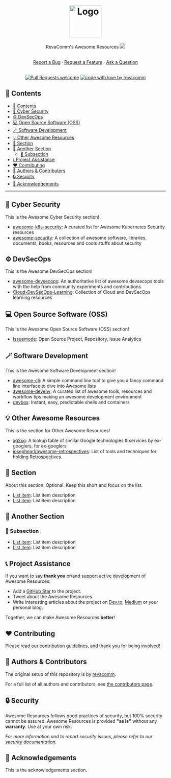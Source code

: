 <h1 align="center">
  <a href="https://github.com/revacomm/awesome-resources">
    <!-- Please provide path to your logo here -->
    <img src="docs/images/logo.jpeg" alt="Logo" width="100" height="100">
  </a>
</h1>

<div align="center">

RevaComm's Awesome Resources [![](https://camo.githubusercontent.com/64f8905651212a80869afbecbf0a9c52a5d1e70beab750dea40a994fa9a9f3c6/68747470733a2f2f617765736f6d652e72652f62616467652e737667)](https://github.com/revacomm/awesome-resources)

  <br />
  <a href="https://github.com/revacomm/awesome-resources/issues/new?assignees=&labels=bug&template=01_BUG_REPORT.md&title=bug%3A+">Report a Bug</a>
  ·
  <a href="https://github.com/revacomm/awesome-resources/issues/new?assignees=&labels=enhancement&template=02_FEATURE_REQUEST.md&title=feat%3A+">Request a Feature</a>
  ·
  <a href="https://github.com/revacomm/awesome-resources/issues/new?assignees=&labels=question&template=04_SUPPORT_QUESTION.md&title=support%3A+">Ask a Question</a>
</div>

<div align="center">
<br />

<!-- [![Project license](https://img.shields.io/github/license/revacomm/awesome-resources.svg?style=flat-square)](LICENSE) -->

[![Pull Requests welcome](https://img.shields.io/badge/PRs-welcome-ff69b4.svg?style=flat-square)](https://github.com/revacomm/awesome-resources/issues?q=is%3Aissue+is%3Aopen+label%3A%22help+wanted%22)
[![code with love by revacomm](https://img.shields.io/badge/%3C%2F%3E%20with%20%E2%99%A5%20by-revacomm-ff1414.svg?style=flat-square)](https://github.com/revacomm)

</div>

## 📓 Contents


<!-- vim-markdown-toc GFM -->

- [📓 Contents](#-contents)
- [🔐 Cyber Security](#-cyber-security)
- [⚙️ DevSecOps](#️-devsecops)
- [💻 Open Source Software (OSS)](#-open-source-software-oss)
- [🪄 Software Development](#-software-development)
- [💡 Other Awesome Resources](#-other-awesome-resources)
- [💾 Section](#-section)
- [💭 Another Section](#-another-section)
  - [📌 Subsection](#-subsection)
- [📞 Project Assistance](#-project-assistance)
- [❤️ Contributing](#️-contributing)
- [📖 Authors \& Contributors](#-authors--contributors)
- [🔒 Security](#-security)
- [🙏 Acknowledgements](#-acknowledgements)

<!-- vim-markdown-toc -->


---


## 🔐 Cyber Security

This is the Awesome Cyber Security section!

- [awesome-k8s-security](https://github.com/magnologan/awesome-k8s-security): A curated list for Awesome Kubernetes Security resources
- [awesome-security](https://github.com/sbilly/awesome-security): A collection of awesome software, libraries, documents, books, resources and cools stuffs about security


## ⚙️ DevSecOps

This is the Awesome DevSecOps section!

- [awesome-devsecops](https://github.com/devsecops/awesome-devsecops): An authoritative list of awesome devsecops tools with the help from community experiments and contributions
- [Cloud-DevSecOps-Learning](https://github.com/chughes29/Cloud-DevSecOps-Learning): Collection of Cloud and DevSecOps learning resources


## 💻 Open Source Software (OSS)

This is the Awesome Open Source Software (OSS) section!

- [Issuemode](https://issuemode.com/): Open Source Project, Repository, Issue Analytics


## 🪄 Software Development

This is the Awesome Software Development section!

- [awesome-cli](https://github.com/umutphp/awesome-cli): A simple command line tool to give you a fancy command line interface to dive into Awesome lists
- [awesome-devenv](https://github.com/jondot/awesome-devenv): A curated list of awesome tools, resources and workflow tips making an awesome development environment
- [devbox](https://github.com/jetpack-io/devbox): Instant, easy, predictable shells and containers


## 💡 Other Awesome Resources

This is the section for Other Awesome Resources!

- [xg2xg](https://github.com/jhuangtw/xg2xg): A lookup table of similar Google technologies & services by ex-googlers, for ex-googlers
- [josephearl/awesome-retrospectives](https://github.com/josephearl/awesome-retrospectives): List of tools and techniques for holding Retrospectives. 


## 💾 Section

About this section. Optional. Keep this short and focus on the list.

- [List item](http://example.com): List item description
- [List item](http://example.com): List item description


## 💭 Another Section

### 📌 Subsection

- [List item](http://example.com): List item description
- [List item](http://example.com): List item description


## 📞 Project Assistance

If you want to say **thank you** or/and support active development of Awesome Resources:

- Add a [GitHub Star](https://github.com/revacomm/awesome-resources) to the project.
- Tweet about the Awesome Resources.
- Write interesting articles about the project on [Dev.to](https://dev.to/), [Medium](https://medium.com/) or your personal blog.

Together, we can make Awesome Resources **better**!


## ❤️ Contributing

Please read [our contribution guidelines](docs/CONTRIBUTING.md), and thank you for being involved!


## 📖 Authors & Contributors

The original setup of this repository is by [revacomm](https://github.com/revacomm).

For a full list of all authors and contributors, see [the contributors page](https://github.com/revacomm/awesome-resources/contributors).


## 🔒 Security

Awesome Resources follows good practices of security, but 100% security cannot be assured.
Awesome Resources is provided **"as is"** without any **warranty**. Use at your own risk.

_For more information and to report security issues, please refer to our [security documentation](docs/SECURITY.md)._


## 🙏 Acknowledgements

This is the acknowledgements section.

